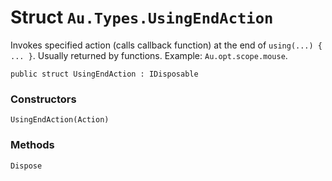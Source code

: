 # Struct `Au.Types.UsingEndAction`

Invokes specified action (calls callback function) at the end of `using(...) { ... }`. Usually returned by functions. Example: `Au.opt.scope.mouse`.

```
public struct UsingEndAction : IDisposable
```

### Constructors

`UsingEndAction(Action)`

### Methods

`Dispose`